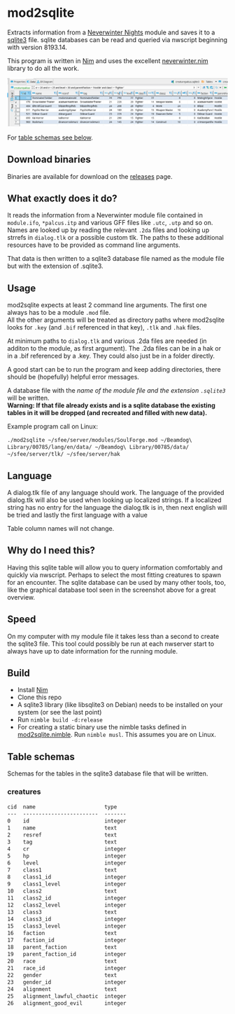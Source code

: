 # mod2sqlite
Extracts information from a [Neverwinter Nights](https://www.beamdog.com/games/neverwinter-nights-enhanced/) module and saves it to a [sqlite3](https://www.sqlite.org/index.html) file. sqlite databases can be read and queried via nwscript beginning with version 8193.14.

This program is written in [Nim](https://nim-lang.org/) and uses the excellent [neverwinter.nim](https://github.com/niv/neverwinter.nim) library to do all the work.

![creaturepalcus.sqlite3 database view in gui](screenshots/creaturepalcus.png)

For [table schemas see below](#table-schemas).

## Download binaries
Binaries are available for download on the [releases](https://github.com/hendrikgit/mod2sqlite/releases/latest) page.

## What exactly does it do?
It reads the information from a Neverwinter module file contained in `module.ifo`, `*palcus.itp` and various GFF files like `.utc`, `.utp` and so on. Names are looked up by reading the relevant `.2da` files and looking up strrefs in `dialog.tlk` or a possible custom tlk. The paths to these additional resources have to be provided as command line arguments.

That data is then written to a sqlite3 database file named as the module file but with the extension of .sqlite3.

## Usage
mod2sqlite expects at least 2 command line arguments. The first one always has to be a module `.mod` file.  
All the other arguments will be treated as directory paths where mod2sqlite looks for `.key` (and `.bif` referenced in that key), `.tlk` and `.hak` files.

At minimum paths to `dialog.tlk` and various .2da files are needed (in additon to the module, as first argument). The .2da files can be in a hak or in a .bif referenced by a .key. They could also just be in a folder directly.

A good start can be to run the program and keep adding directories, there should be (hopefully) helpful error messages.

A database file with the *name of the module file and the extension `.sqlite3`* will be written.  
**Warning: If that file already exists and is a sqlite database the existing tables in it will be dropped (and recreated and filled with new data).**

Example program call on Linux:
```
./mod2sqlite ~/sfee/server/modules/SoulForge.mod ~/Beamdog\ Library/00785/lang/en/data/ ~/Beamdog\ Library/00785/data/ ~/sfee/server/tlk/ ~/sfee/server/hak
```

## Language
A dialog.tlk file of any language should work. The language of the provided dialog.tlk will also be used when looking up localized strings. If a localized string has no entry for the language the dialog.tlk is in, then next english will be tried and lastly the first language with a value

Table column names will not change.

## Why do I need this?
Having this sqlite table will allow you to query information comfortably and quickly via nwscript. Perhaps to select the most fitting creatures to spawn for an encounter. The sqlite database can be used by many other tools, too, like the graphical database tool seen in the screenshot above for a great overview.  

## Speed
On my computer with my module file it takes less than a second to create the sqlite3 file. This tool could possibly be run at each nwserver start to always have up to date information for the running module.

## Build
* Install [Nim](https://nim-lang.org/)
* Clone this repo
* A sqlite3 library (like libsqlite3 on Debian) needs to be installed on your system (or see the last point)
* Run `nimble build -d:release`
* For creating a static binary use the nimble tasks defined in [mod2sqlite.nimble](mod2sqlite.nimble). Run `nimble musl`. This assumes you are on Linux.

## Table schemas
Schemas for the tables in the sqlite3 database file that will be written.

### creatures
```
cid  name                      type   
---  ------------------------  -------
0    id                        integer
1    name                      text   
2    resref                    text   
3    tag                       text   
4    cr                        integer
5    hp                        integer
6    level                     integer
7    class1                    text   
8    class1_id                 integer
9    class1_level              integer
10   class2                    text   
11   class2_id                 integer
12   class2_level              integer
13   class3                    text   
14   class3_id                 integer
15   class3_level              integer
16   faction                   text   
17   faction_id                integer
18   parent_faction            text   
19   parent_faction_id         integer
20   race                      text   
21   race_id                   integer
22   gender                    text   
23   gender_id                 integer
24   alignment                 text   
25   alignment_lawful_chaotic  integer
26   alignment_good_evil       integer
```
